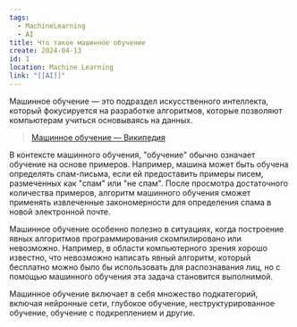 ```yaml
---
tags:
  - MachineLearning
  - AI
title: Что такое машинное обучение
create: 2024-04-13
id: 1
location: Machine Learning
link: "[[AI]]"
---
```

Машинное обучение — это подраздел искусственного интеллекта, который фокусируется на разработке алгоритмов, которые позволяют компьютерам учиться основываясь на данных.  

> [Машинное обучение — Википедия](https://ru.wikipedia.org/wiki/Машинное_обучение)

В контексте машинного обучения, "обучение" обычно означает обучение на основе примеров. Например, машина может быть обучена определять спам-письма, если ей предоставить примеры писем, размеченных как "спам" или "не спам". После просмотра достаточного количества примеров, алгоритм машинного обучения сможет применять извлеченные закономерности для определения спама в новой электронной почте.

Машинное обучение особенно полезно в ситуациях, когда построение явных алгоритмов программирования скомпилировано или невозможно. Например, в области компьютерного зрения хорошо известно, что невозможно написать явный алгоритм, который бесплатно можно было бы использовать для распознавания лиц, но с помощью машинного обучения эта задача становится выполнимой.

Машинное обучение включает в себя множество подкатегорий, включая нейронные сети, глубокое обучение, неструктурированное обучение, обучение с подкреплением и другие.

